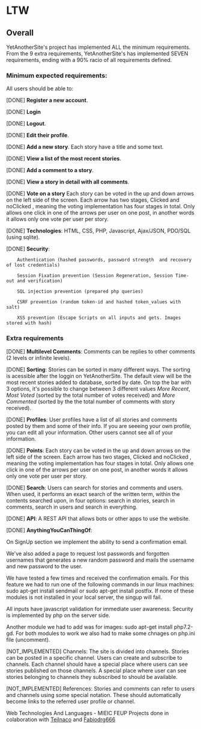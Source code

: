 # **LTW**

## Overall

YetAnotherSite's project has implemented ALL the minimum requirements.  
From the 9 extra requirements, YetAnotherSite's has implemented SEVEN requirements, ending with a 90% racio of all
requirements defined.

### Minimum expected requirements:

All users should be able to:
  
  [DONE] __Register a new account__.
  
  [DONE] __Login__
  
  [DONE] __Logout__.
  
  [DONE] __Edit their profile__.
  
  [DONE] __Add a new story__. Each story have a title and some text.
  
  [DONE] __View a list of the most recent stories__.
  
  [DONE] __Add a comment to a story__.
  
  [DONE] __View a story in detail with all comments__.
  
  [DONE] __Vote on a story__ Each story can be voted in the up and down arrows on the left side of the screen. Each arrow has two stages, Clicked and noClicked , meaning the voting implementation has four stages in total. Only allows one click in one of the arrows per user on one post, in another words it allows only one vote per user per story.
 
  [DONE] __Technologies__: HTML, CSS, PHP, Javascript, Ajax/JSON, PDO/SQL (using sqlite).

  [DONE] __Security__: 
  
        Authentication (hashed passwords, password strength  and recovery of lost credentials)

        Session Fixation prevention (Session Regeneration, Session Time-out and verification)

        SQL injection prevention (prepared php queries)

        CSRF prevention (random token-id and hashed token_values with salt)

        XSS prevention (Escape Scripts on all inputs and gets. Images stored with hash)

### Extra requirements

[DONE] __Multilevel Comments__: Comments can be replies to other comments (2 levels or infinite levels).

[DONE] __Sorting__: Stories can be sorted in many different ways. The sorting is acessible after the loggin 
on YetAnotherSite. The default view will be the most recent stories added to database, sorted by date. On top the bar with 3 options, it's possible to change between 3 different values _More Recent_, _Most Voted_ (sorted by the total number of votes received) and _More Commented_ (sorted by the the total number of comments with story received).

[DONE] __Profiles__: User profiles have a list of all stories and comments posted by them and some of their info. If you are seeeing your own profile, you can edit all your information. Other users cannot see all of your information.

[DONE] __Points__: Each story can be voted in the up and down arrows on the left side of the screen. Each arrow has two stages, Clicked and noClicked , meaning the voting implementation has four stages in total. Only allows one click in one of the arrows per user on one post, in another words it allows only one vote per user per story.    

[DONE] __Search__: Users can search for stories and comments and users. When used, it performs an exact search of the written term, within the contents searched upon, in four options: search in stories, search in comments, search in users and search in everything.

[DONE] __API__: A REST API that allows bots or other apps to use the website.

[DONE] __AnythingYouCanThingOf__:

On SignUp section we implement the ability to send a confirmation email. 

We've also added a page to request lost passwords and forgotten usernames that generates a new random password and mails the username and new password to the user.

We have tested a few times and received the confirmation emails. For this feature we had to run one of the following commands in our linux machines: sudo apt-get install sendmail or sudo apt-get install postfix. If none of these modules is not installed in your local server, the singup will fail.

All inputs have javascript validation for immediate user awareness. Security is implemented by php on the server side.

Another module we had to add was for images: sudo apt-get install php7.2-gd.
For both modules to work we also had to make some chnages on php.ini file (uncomment).



[NOT_IMPLEMENTED] Channels: The site is divided into channels. Stories can be posted in a specific channel. Users can create and subscribe to channels. 
Each channel should have a special place where users can see stories published on those channels. A special place where user can see stories belonging to channels they subscribed to should be available.

[NOT_IMPLEMENTED] References: Stories and comments can refer to users and channels using some special notation. These should automatically become links 
to the referred user profile or channel.


Web Technologies And Languages - MIEIC FEUP
Projects done in colaboration with [TejInaco](https://github.com/TejInaco) and [Fabiodrg666](https://github.com/Fabiodrg666)

